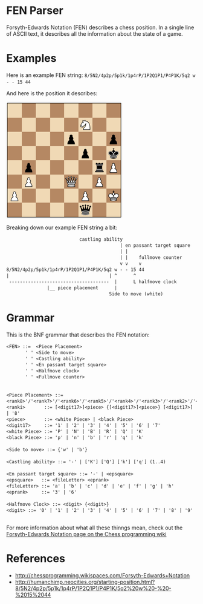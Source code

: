 # FEN Parser

Forsyth-Edwards Notation (FEN) describes a chess position.
In a single line of ASCII text, it describes all the information 
about the state of a game.

# Examples

Here is an example FEN string: `8/5N2/4p2p/5p1k/1p4rP/1P2Q1P1/P4P1K/5q2 w - - 15 44`

And here is the position it describes:

![chess-position-1.png](chess-position-1.png)

Breaking down our example FEN string a bit:


```
                           castling ability
                                          | en passant target square
                                          | |    
                                          | |    fullmove counter
										  v v    v
8/5N2/4p2p/5p1k/1p4rP/1P2Q1P1/P4P1K/5q2 w - - 15 44
|                                     | ^      ^
 -------------------------------------  |      L halfmove clock
               |__ piece placement      |
                                      Side to move (white)
```
 
# Grammar

This is the BNF grammar that describes the FEN notation:

```
<FEN> ::=  <Piece Placement>
       ' ' <Side to move>
       ' ' <Castling ability>
       ' ' <En passant target square>
       ' ' <Halfmove clock>
       ' ' <Fullmove counter>


<Piece Placement> ::= <rank8>'/'<rank7>'/'<rank6>'/'<rank5>'/'<rank4>'/'<rank3>'/'<rank2>'/'<rank1>
<ranki>       ::= [<digit17>]<piece> {[<digit17>]<piece>} [<digit17>] | '8'
<piece>       ::= <white Piece> | <black Piece>
<digit17>     ::= '1' | '2' | '3' | '4' | '5' | '6' | '7'
<white Piece> ::= 'P' | 'N' | 'B' | 'R' | 'Q' | 'K'
<black Piece> ::= 'p' | 'n' | 'b' | 'r' | 'q' | 'k'

<Side to move> ::= {'w' | 'b'}

<Castling ability> ::= '-' | ['K'] ['Q'] ['k'] ['q'] (1..4)

<En passant target square> ::= '-' | <epsquare>
<epsquare>   ::= <fileLetter> <eprank>
<fileLetter> ::= 'a' | 'b' | 'c' | 'd' | 'e' | 'f' | 'g' | 'h'
<eprank>     ::= '3' | '6'

<Halfmove Clock> ::= <digit> {<digit>}
<digit> ::= '0' | '1' | '2' | '3' | '4' | '5' | '6' | '7' | '8' | '9'


```

For more information about what all these thinngs mean, check out the [Forsyth-Edwards Notation page on the Chess programming wiki](http://chessprogramming.wikispaces.com/Forsyth-Edwards+Notation)


# References

- http://chessprogramming.wikispaces.com/Forsyth-Edwards+Notation
- http://humanchimp.neocities.org/starting-position.html?8/5N2/4p2p/5p1k/1p4rP/1P2Q1P1/P4P1K/5q2%20w%20-%20-%2015%2044